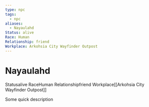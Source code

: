 ```yaml
---
type: npc
tags:
  - npc
aliases:
  - Nayaulahd
Status: alive
Race: Human
Relationship: friend
Workplace: Arkohsia City Wayfinder Outpost
---
```


# Nayaulahd
<span class="dataview inline-field"><span class="inline-field-key">Status</span><span class="inline-field-value">alive</span></span>
<span class="dataview inline-field"><span class="inline-field-key">Race</span><span class="inline-field-value">Human</span></span>
<span class="dataview inline-field"><span class="inline-field-key">Relationship</span><span class="inline-field-value">friend</span></span>
<span class="dataview inline-field"><span class="inline-field-key">Workplace</span><span class="inline-field-value">[[Arkohsia City Wayfinder Outpost]]</span></span>

Some quick description

